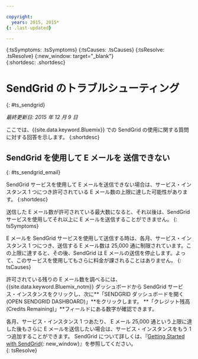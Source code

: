 ```yaml
---

copyright:
  years: 2015, 2015*
{: .last-updated}

---
```



{:tsSymptoms: .tsSymptoms} 
{:tsCauses: .tsCauses} 
{:tsResolve: .tsResolve} 
{:new_window: target="_blank"}  
{:shortdesc: .shortdesc}

# SendGrid のトラブルシューティング
{: #ts_sendgrid}

*最終更新日: 2015 年 12 月 9 日*

ここでは、{{site.data.keyword.Bluemix}} での SendGrid の使用に関する質問に対する回答を示します。
{:shortdesc}


## SendGrid を使用して E メールを 送信できない
{: #ts_sendgrid_email}

SendGrid サービスを使用して E メールを送信できない場合は、サービス・インスタンス 1 つにつき許可されている E メール数の上限に達した可能性があります。
{:shortdesc}


送信した E メール数が許可されている最大数になると、それ以後は、SendGrid サービスを使用してそれ以上に E メールを送信することができません。
{: tsSymptoms}


E メールを SendGrid サービスを使用して送信する時は、各月、サービス・インスタンス 1 つにつき、送信する E メール数は 25,000 通に制限されています。この上限に達すると、その後、SendGrid は E メールの送信を停止します。よって、このサービスを使用してもさらに料金が課されることはありません。
{: tsCauses}

許可されている残りの E メール数を調べるには、{{site.data.keyword.Bluemix_notm}} ダッシュボードから SendGrid サービス・インスタンスをクリックし、次に**「SENDGRID ダッシュボードを開く (OPEN SENDGRID DASHBOARD)」**をクリックします。
**「クレジット残高 (Credits Remaining)」**フィールドにある数字が確認できます。


各月、サービス・インスタンス 1 つあたり、 E メール 25,000 通という上限に達した後もさらに E メールを送信したい場合は、サービス・インスタンスをもう 1 つ追加することができます。
SendGrid について詳しくは、『[Getting Started with SendGrid](https://sendgrid.com/docs/index.html){: new_window}』を参照してください。    
{: tsResolve}

